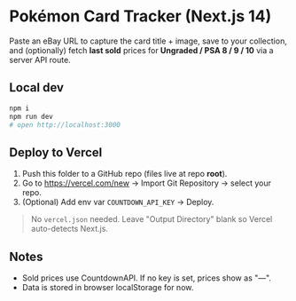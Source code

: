 # Pokémon Card Tracker (Next.js 14)

Paste an eBay URL to capture the card title + image, save to your collection, and (optionally) fetch **last sold** prices for **Ungraded / PSA 8 / 9 / 10** via a server API route.

## Local dev
```bash
npm i
npm run dev
# open http://localhost:3000
```

## Deploy to Vercel
1. Push this folder to a GitHub repo (files live at repo **root**).
2. Go to https://vercel.com/new → Import Git Repository → select your repo.
3. (Optional) Add env var `COUNTDOWN_API_KEY` → Deploy.

> No `vercel.json` needed. Leave "Output Directory" blank so Vercel auto-detects Next.js.

## Notes
- Sold prices use CountdownAPI. If no key is set, prices show as "—".
- Data is stored in browser localStorage for now.
